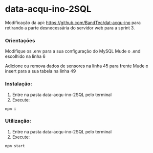 # data-acqu-ino-2SQL
Modificação da api: https://github.com/BandTec/dat-acqu-ino para retirando a parte desnecessária do servidor web para a sprint 3.

### Orientações
Modifique os .env para a sua configuração do MySQL
Mude o .end escolhido na linha 6

Adicione ou remova dados de sensores na linha 45 para frente
Mude o insert para a sua tabela na linha 49

### Instalação:
1. Entre na pasta data-acqu-ino-2SQL pelo terminal
2. Execute:
```
npm i
```

### Utilização:
1. Entre na pasta data-acqu-ino-2SQL pelo terminal
2. Execute:
```
npm start
```
